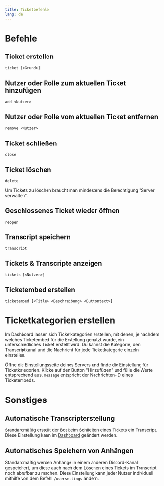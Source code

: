 ```yaml
---
title: Ticketbefehle
lang: de
---
```


# Befehle

## Ticket erstellen

`ticket [<Grund>]`

## Nutzer oder Rolle zum aktuellen Ticket hinzufügen

`add <Nutzer>`

## Nutzer oder Rolle vom aktuellen Ticket entfernen

`remove <Nutzer>`

## Ticket schließen

`close`

## Ticket löschen

`delete`

Um Tickets zu löschen braucht man mindestens die Berechtigung "Server verwalten".

## Geschlossenes Ticket wieder öffnen

`reopen`

## Transcript speichern

`transcript`

## Tickets & Transcripte anzeigen

`tickets [<Nutzer>]`

## Ticketembed erstellen

`ticketembed [<Title> <Beschreibung> <Buttontext>]`

# Ticketkategorien erstellen

Im Dashboard lassen sich Ticketkategorien erstellen, mit denen, je nachdem welches Ticketembed für die Erstellung genutzt wurde, ein unterschiedliches Ticket erstellt wird.
Du kannst die Kategorie, den Transcriptkanal und die Nachricht für jede Ticketkategorie einzeln einstellen.

Öffne die Einstellungsseite deines Servers und finde die Einstellung für Ticketkategorien. Klicke auf den Button "Hinzufügen" und fülle die Werte entsprechend aus.
<code>message</code> entspricht der Nachrichten-ID eines Ticketembeds.

# Sonstiges
## Automatische Transcripterstellung
Standardmäßig erstellt der Bot beim Schließen eines Tickets ein Transcript. Diese Einstellung kann im [Dashboard](https://tomatenkuchen.eu/dashboard/settings/) geändert werden.

## Automatisches Speichern von Anhängen
Standardmäßig werden Anhänge in einem anderen Discord-Kanal gespeichert, um diese auch nach dem Löschen eines Tickets im Transcript noch abrufbar zu machen.
Diese Einstellung kann jeder Nutzer individuell mithilfe von dem Befehl <code>/usersettings</code> ändern.

